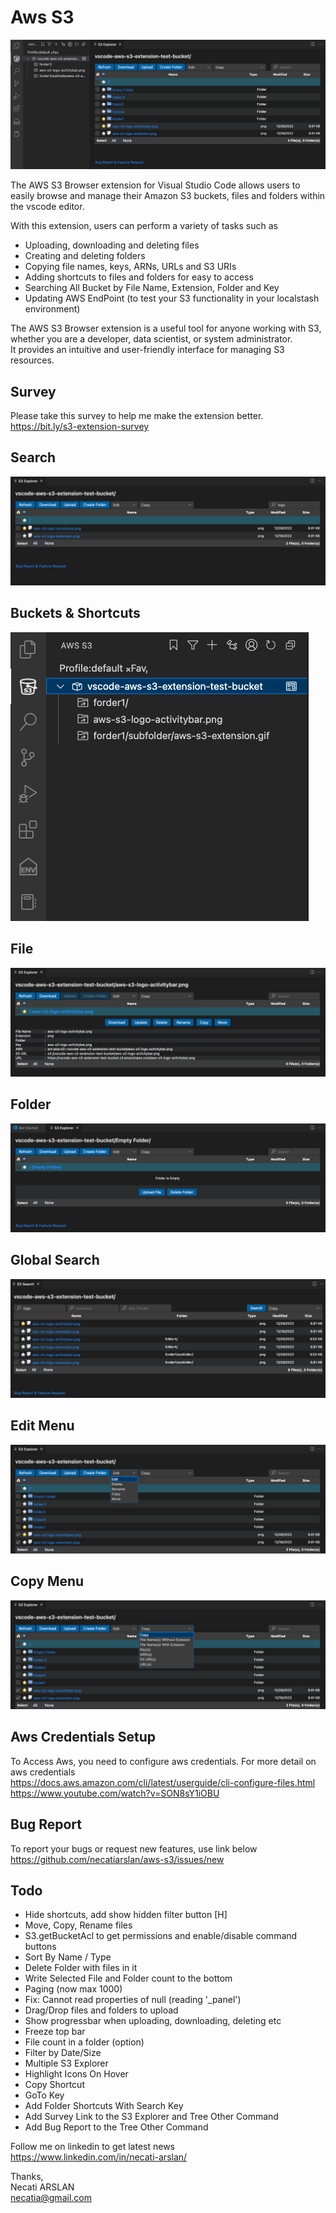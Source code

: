 # Aws S3 

![screenshoot](media/psc-main-screen.png)

The AWS S3 Browser extension for Visual Studio Code allows users to easily browse and manage their Amazon S3 buckets, files and folders within the vscode editor.

With this extension, users can perform a variety of tasks such as 
- Uploading, downloading and deleting files
- Creating and deleting folders
- Copying file names, keys, ARNs, URLs and S3 URIs
- Adding shortcuts to files and folders for easy to access
- Searching All Bucket by File Name, Extension, Folder and Key
- Updating AWS EndPoint (to test your S3 functionality in your localstash environment)

The AWS S3 Browser extension is a useful tool for anyone working with S3, whether you are a developer, data scientist, or system administrator. \
It provides an intuitive and user-friendly interface for managing S3 resources.

## Survey
Please take this survey to help me make the extension better.\
https://bit.ly/s3-extension-survey

## Search
![screenshoot](media/psc-search.png)

## Buckets & Shortcuts
![screenshoot](media/psc-treeview.png)

## File
![screenshoot](media/psc-file.png)

## Folder
![screenshoot](media/psc-empty-folder.png)

## Global Search
![screenshoot](media/psc-global-search.png)

## Edit Menu
![screenshoot](media/psc-edit-combo.png)

## Copy Menu
![screenshoot](media/psc-copy-combo.png)

## Aws Credentials Setup
To Access Aws, you need to configure aws credentials.
For more detail on aws credentials \
https://docs.aws.amazon.com/cli/latest/userguide/cli-configure-files.html \
https://www.youtube.com/watch?v=SON8sY1iOBU

## Bug Report
To report your bugs or request new features, use link below\
https://github.com/necatiarslan/aws-s3/issues/new


## Todo
- Hide shortcuts, add show hidden filter button [H]
- Move, Copy, Rename files
- S3.getBucketAcl to get permissions and enable/disable command buttons
- Sort By Name / Type
- Delete Folder with files in it
- Write Selected File and Folder count to the bottom
- Paging (now max 1000)
- Fix: Cannot read properties of null (reading '_panel')
- Drag/Drop files and folders to upload
- Show progressbar when uploading, downloading, deleting etc
- Freeze top bar
- File count in a folder (option)
- Filter by Date/Size
- Multiple S3 Explorer
- Highlight Icons On Hover
- Copy Shortcut
- GoTo Key
- Add Folder Shortcuts With Search Key
- Add Survey Link to the S3 Explorer and Tree Other Command
- Add Bug Report to the Tree Other Command

Follow me on linkedin to get latest news \
https://www.linkedin.com/in/necati-arslan/

Thanks, \
Necati ARSLAN \
necatia@gmail.com